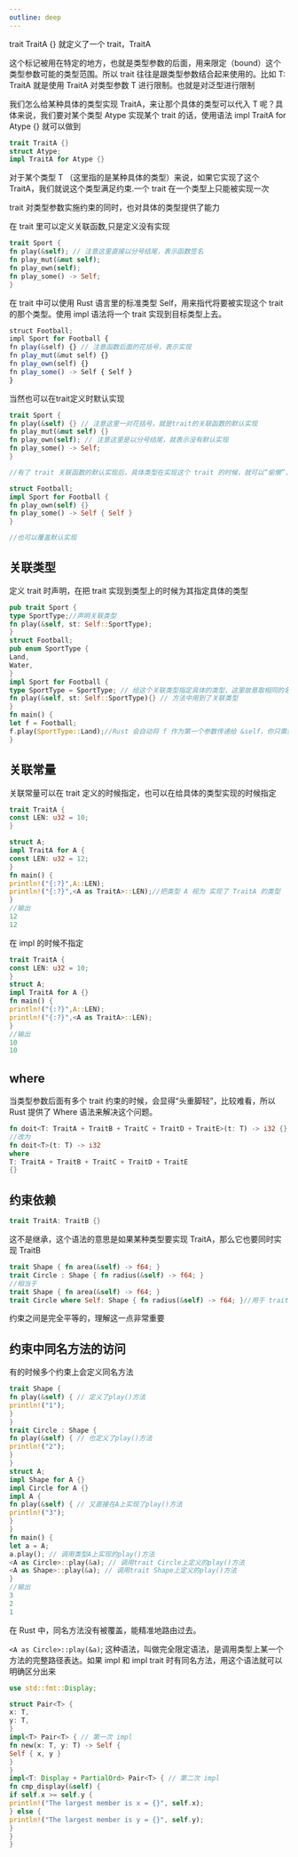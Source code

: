 ```yaml
---
outline: deep
---
```

trait TraitA {} 就定义了一个 trait，TraitA

这个标记被用在特定的地方，也就是类型参数的后面，用来限定（bound）这个类型参数可能的类型范围。所以 trait 往往是跟类型参数结合起来使用的。比如 T: TraitA 就是使用 TraitA 对类型参数 T 进行限制。也就是对泛型进行限制

我们怎么给某种具体的类型实现 TraitA，来让那个具体的类型可以代入 T 呢？具体来说，我们要对某个类型 Atype 实现某个 trait 的话，使用语法 impl TraitA for Atype {} 就可以做到

```rust
trait TraitA {}
struct Atype;
impl TraitA for Atype {}
```
对于某个类型 T （这里指的是某种具体的类型）来说，如果它实现了这个 TraitA，我们就说这个类型满足约束.一个 trait 在一个类型上只能被实现一次

trait 对类型参数实施约束的同时，也对具体的类型提供了能力

在 trait 里可以定义关联函数,只是定义没有实现
```rust
trait Sport {
fn play(&self); // 注意这里直接以分号结尾，表示函数签名
fn play_mut(&mut self);
fn play_own(self);
fn play_some() -> Self;
}
```

在 trait 中可以使用 Rust 语言里的标准类型 Self，用来指代将要被实现这个 trait的那个类型。使用 impl 语法将一个 trait 实现到目标类型上去。
```js
struct Football;
impl Sport for Football {
fn play(&self) {} // 注意函数后面的花括号，表示实现
fn play_mut(&mut self) {}
fn play_own(self) {}
fn play_some() -> Self { Self }
}
```

当然也可以在trait定义时默认实现
```rust
trait Sport {
fn play(&self) {} // 注意这里一对花括号，就是trait的关联函数的默认实现
fn play_mut(&mut self) {}
fn play_own(self); // 注意这里是以分号结尾，就表示没有默认实现
fn play_some() -> Self;
} 

//有了 trait 关联函数的默认实现后，具体类型在实现这个 trait 的时候，就可以“偷懒”，直接利用默认实现

struct Football;
impl Sport for Football {
fn play_own(self) {}
fn play_some() -> Self { Self }
}

//也可以覆盖默认实现
```

## 关联类型
定义 trait 时声明，在把 trait 实现到类型上的时候为其指定具体的类型
```rust
pub trait Sport {
type SportType;//声明关联类型
fn play(&self, st: Self::SportType);
}
struct Football;
pub enum SportType {
Land,
Water,
}
impl Sport for Football {
type SportType = SportType; // 给这个关联类型指定具体的类型，这里故意取相同的名字，不同的名字也是可以的
fn play(&self, st: Self::SportType){} // 方法中用到了关联类型
}
fn main() {
let f = Football;
f.play(SportType::Land);//Rust 会自动将 f 作为第一个参数传递给 &self，你只需要传入第二个参数 SportType::Land
}
```

## 关联常量
关联常量可以在 trait 定义的时候指定，也可以在给具体的类型实现的时候指定
```rust
trait TraitA {
const LEN: u32 = 10;
}

struct A;
impl TraitA for A {
const LEN: u32 = 12;
}
fn main() {
println!("{:?}",A::LEN);
println!("{:?}",<A as TraitA>::LEN);//把类型 A 视为 实现了 TraitA 的类型
}
//输出
12
12
```

在 impl 的时候不指定

```rust
trait TraitA {
const LEN: u32 = 10;
}
struct A;
impl TraitA for A {}
fn main() {
println!("{:?}",A::LEN);
println!("{:?}",<A as TraitA>::LEN);
}
//输出
10
10
```
## where
当类型参数后面有多个 trait 约束的时候，会显得“头重脚轻”，比较难看，所以 Rust 提供了 Where 语法来解决这个问题。
```rust
fn doit<T: TraitA + TraitB + TraitC + TraitD + TraitE>(t: T) -> i32 {}
//改为
fn doit<T>(t: T) -> i32
where
T: TraitA + TraitB + TraitC + TraitD + TraitE
{}
```
## 约束依赖
```rust
trait TraitA: TraitB {}
```

这不是继承，这个语法的意思是如果某种类型要实现 TraitA，那么它也要同时实现 TraitB

```rust
trait Shape { fn area(&self) -> f64; }
trait Circle : Shape { fn radius(&self) -> f64; }
//相当于
trait Shape { fn area(&self) -> f64; }
trait Circle where Self: Shape { fn radius(&self) -> f64; }//用于 trait 定义时：指定实现 trait 的类型（Self）必须满足某些条件
```

约束之间是完全平等的，理解这一点非常重要

## 约束中同名方法的访问
有的时候多个约束上会定义同名方法
```rust
trait Shape {
fn play(&self) { // 定义了play()方法
println!("1");
}
}
trait Circle : Shape {
fn play(&self) { // 也定义了play()方法
println!("2");
}
}
struct A;
impl Shape for A {}
impl Circle for A {}
impl A {
fn play(&self) { // 又直接在A上实现了play()方法
println!("3");
}
}
fn main() {
let a = A;
a.play(); // 调用类型A上实现的play()方法
<A as Circle>::play(&a); // 调用trait Circle上定义的play()方法
<A as Shape>::play(&a); // 调用trait Shape上定义的play()方法
}
//输出
3
2
1
```
在 Rust 中，同名方法没有被覆盖，能精准地路由过去。

`<A as Circle>::play(&a)`; 这种语法，叫做完全限定语法，是调用类型上某一个方法的完整路径表达。如果 impl 和 impl trait 时有同名方法，用这个语法就可以明确区分出来

```rust
use std::fmt::Display;

struct Pair<T> {
x: T,
y: T,
}
impl<T> Pair<T> { // 第一次 impl
fn new(x: T, y: T) -> Self {
Self { x, y }
}
}
impl<T: Display + PartialOrd> Pair<T> { // 第二次 impl
fn cmp_display(&self) {
if self.x >= self.y {
println!("The largest member is x = {}", self.x);
} else {
println!("The largest member is y = {}", self.y);
}
}
}
```